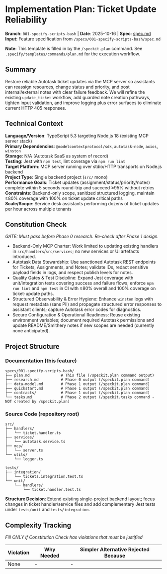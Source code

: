 # Implementation Plan: Ticket Update Reliability

**Branch**: `001-specify-scripts-bash` | **Date**: 2025-10-16 | **Spec**: [spec.md](./spec.md)
**Input**: Feature specification from `/specs/001-specify-scripts-bash/spec.md`

**Note**: This template is filled in by the `/speckit.plan` command. See `.specify/templates/commands/plan.md` for the execution workflow.

## Summary

Restore reliable Autotask ticket updates via the MCP server so assistants can reassign resources, change status and priority, and post internal/external notes with clear failure feedback. We will refine the existing `update_ticket` workflow, add guarded note creation pathways, tighten input validation, and improve logging plus error surfaces to eliminate current HTTP 405 responses.

## Technical Context

<!--
  ACTION REQUIRED: Replace the content in this section with the technical details
  for the project. The structure here is presented in advisory capacity to guide
  the iteration process.
-->

**Language/Version**: TypeScript 5.3 targeting Node.js 18 (existing MCP server stack)  
**Primary Dependencies**: `@modelcontextprotocol/sdk`, `autotask-node`, `axios`, `winston`  
**Storage**: N/A (Autotask SaaS as system of record)  
**Testing**: Jest with `npm test`, lint coverage via `npm run lint`  
**Target Platform**: MCP server running over stdio/HTTP transports on Node.js backend  
**Project Type**: Single backend project (`src/` mono)  
**Performance Goals**: Ticket updates (assignment/status/priority/notes) complete within 5 seconds round-trip and succeed ≥95% without retries  
**Constraints**: Backend-only scope, sanitized structured logging, maintain ≥80% coverage with 100% on ticket update critical paths  
**Scale/Scope**: Service desk assistants performing dozens of ticket updates per hour across multiple tenants

## Constitution Check

*GATE: Must pass before Phase 0 research. Re-check after Phase 1 design.*

- Backend-Only MCP Charter: Work limited to updating existing handlers in `src/handlers`/`src/services`; no new services or UI artefacts introduced.
- Autotask Data Stewardship: Use sanctioned Autotask REST endpoints for Tickets, Assignments, and Notes; validate IDs, redact sensitive payload fields in logs, and respect publish levels for notes.
- Quality Gates & Test Discipline: Expand Jest coverage with unit/integration tests covering success and failure flows; enforce `npm run lint` and `npm test` in CI with ≥80% overall and 100% coverage on ticket-update paths.
- Structured Observability & Error Hygiene: Enhance `winston` logs with request metadata (sans PII) and propagate structured error responses to assistant clients; capture Autotask error codes for diagnostics.
- Secure Configuration & Operational Readiness: Reuse existing environment variables; document required Autotask permissions and update README/Smithery notes if new scopes are needed (currently none anticipated).

## Project Structure

### Documentation (this feature)

```
specs/001-specify-scripts-bash/
├── plan.md              # This file (/speckit.plan command output)
├── research.md          # Phase 0 output (/speckit.plan command)
├── data-model.md        # Phase 1 output (/speckit.plan command)
├── quickstart.md        # Phase 1 output (/speckit.plan command)
├── contracts/           # Phase 1 output (/speckit.plan command)
└── tasks.md             # Phase 2 output (/speckit.tasks command - NOT created by /speckit.plan)
```

### Source Code (repository root)
<!--
  ACTION REQUIRED: Replace the placeholder tree below with the concrete layout
  for this feature. Delete unused options and expand the chosen structure with
  real paths (e.g., apps/admin, packages/something). The delivered plan must
  not include Option labels.
-->

```
src/
├── handlers/
│   └── ticket.handler.ts
├── services/
│   └── autotask.service.ts
├── mcp/
│   └── server.ts
└── utils/
    └── logger.ts

tests/
├── integration/
│   └── tickets.integration.test.ts
└── unit/
    └── handlers/
        └── ticket.handler.test.ts
```

**Structure Decision**: Extend existing single-project backend layout; focus changes in ticket handler/service files and add complementary Jest tests under `tests/unit` and `tests/integration`.

## Complexity Tracking

*Fill ONLY if Constitution Check has violations that must be justified*

| Violation | Why Needed | Simpler Alternative Rejected Because |
|-----------|------------|-------------------------------------|
| None | - | - |

